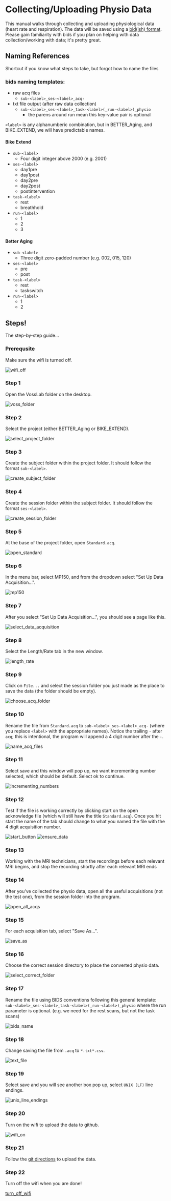 # Collecting/Uploading Physio Data
This manual walks through collecting and uploading physiological data (heart rate and respiration).
The data will be saved using a [bid(ish) format](http://bids.neuroimaging.io/#download).
Please gain familiarity with bids if you plan on helping with data collection/working with data; it's pretty great.

## Naming References
Shortcut if you know what steps to take, but forgot how to name the files
### bids naming templates:
- raw acq files
    - `sub-<label>_ses-<label>_acq-`
- txt file output (after raw data collection)
    - `sub-<label>_ses-<label>_task-<label>(_run-<label>)_physio`
        - the parens around run mean this key-value pair is optional

`<label>` is any alphanumberic combination, but in BETTER_Aging, and BIKE_EXTEND, we will have predictable names.

#### Bike Extend
- `sub-<label>`
    - Four digit integer above 2000 (e.g. 2001)
- `ses-<label>`
    - day1pre
    - day1post
    - day2pre
    - day2post
    - postintervention
- `task-<label>`
    - rest
    - breathhold
- `run-<label>`
    - 1
    - 2
    - 3

#### Better Aging
- `sub-<label>`
    - Three digit zero-padded number (e.g. 002, 015, 120)
- `ses-<label>`
    - pre
    - post
- `task-<label>`
    - rest
    - taskswitch
- `run-<label>`
    - 1
    - 2

## Steps!
The step-by-step guide...

### Prerequsite
Make sure the wifi is turned off.

![wifi_off](.imgs/prereq_wifi_off.png)

### Step 1
Open the VossLab folder on the desktop.

![voss_folder](.imgs/prereq_select_VossLab_folder.png)

### Step 2
Select the project (either BETTER_Aging or BIKE_EXTEND).

![select_project_folder](.imgs/prereq_select_project.png)

### Step 3
Create the subject folder within the project folder.
It should follow the format `sub-<label>`.

![create_subject_folder](.imgs/prereq_create_subject_folder.png)

### Step 4
Create the session folder within the subject folder.
It should follow the format `ses-<label>`.

![create_session_folder](.imgs/prereq_create_session_folder.png)

### Step 5
At the base of the project folder, open `Standard.acq`.

![open_standard](.imgs/prereq_select_standard.png)

### Step 6
In the menu bar, select MP150, and from the dropdown select "Set Up Data Acquisition...".

![mp150](.imgs/prereq_select_mp150.png)

### Step 7
After you select "Set Up Data Acquisition...", you should see a page like this.

![select_data_acquisition](.imgs/prereq_select_data_acquisition.png)

### Step 8
Select the Length/Rate tab in the new window.

![length_rate](.imgs/prereq_select_length_rate.png)

### Step 9
Click on `File...` and select the session folder you just made as the place to save the data (the folder should be empty).

![choose_acq_folder](.imgs/prereq_select_folder_to_save.png)

### Step 10
Rename the file from `Standard.acq` to `sub-<label>_ses-<label>_acq-` (where you replace `<label>` with the appropriate names).
Notice the trailing `-` after `acq`; this is intentional, the program will append a 4 digit number after the `-`.

![name_acq_files](.imgs/prereq_name_file.png)

### Step 11
Select save and this window will pop up, we want incrementing number selected, which should be default.
Select ok to continue.

![incrementing_numbers](.imgs/prereq_incrementing_number.png)

### Step 12
Test if the file is working correctly by clicking start on the open acknowledge file (which will still have the title `Standard.acq`).
Once you hit start the name of the tab should change to what you named the file with the 4 digit acquisition number.

![start_button](.imgs/hit_start_button.png)
![ensure_data](.imgs/prere_ensure_data_records.png)

### Step 13
Working with the MRI technicians, start the recordings before each relevant MRI begins, and stop the recording shortly after each relevant MRI ends

### Step 14
After you've collected the physio data, open all the useful acquisitions (not the test one),
from the session folder into the program.

![open_all_acqs](.imgs/open_all_acqs.png)

### Step 15
For each acquisition tab, select "Save As...".

![save_as](.imgs/select_save_as.png)

### Step 16
Choose the correct session directory to place the converted physio data.

![select_correct_folder](.imgs/select_correct_folder_to_save.png)

### Step 17
Rename the file using BIDS conventions following this general template:
`sub-<label>_ses-<label>_task-<label>(_run-<label>)_physio` where the run parameter is optional. (e.g. we need for the rest scans, but not the task scans)

![bids_name](.imgs/rename_file_bids.png)

### Step 18
Change saving the file from `.acq` to `*.txt*.csv`.

![text_file](.imgs/save_as_txt.png)

### Step 19
Select save and you will see another box pop up, select `UNIX (LF)` line endings.

![unix_line_endings](.imgs/choose_unix_line_endings.png)

### Step 20
Turn on the wifi to upload the data to github.

![wifi_on](.imgs/turn_wifi_on.png)

### Step 21
Follow the [git directions](https://github.com/HBClab/addGitData/blob/master/README.md) to upload the data.

### Step 22
Turn off the wifi when you are done!

[turn_off_wifi](.imgs/prereq_wifi_off.png)
